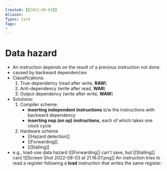 ```yaml
---
Created: [[2022-08-03]]
Aliases: 
Types: Card
Tags: 
- 
---
```

# Data hazard
- An instruction depends on the result of a previous instruction not done. 
- caused by backward dependencies
- Classifications:
  1. True-dependency (read after write, **RAW**)
  2. Anti-dependency (write after read, **WAR**)
  3. Output dependency (write after write, **WAW**)
- Solutions: 
  1. Compiler scheme: 
     - **inserting independent instructions** b/w the instructions with backward dependency
     - **inserting nop (on op) instructions**, each of which takes one clock cycle
  2. Hardware scheme
     - [[Hazard detection]]
     - [[Forwarding]]
     - [[Stalling]]
- e.g., load-use data hazard ([[Forwarding]] can't save, but [[Stalling]] can)
  ![[Screen Shot 2022-08-03 at 21.16.07.png]]
  An instruction tries to read a register following a **load** instruction that writes the same register. 
